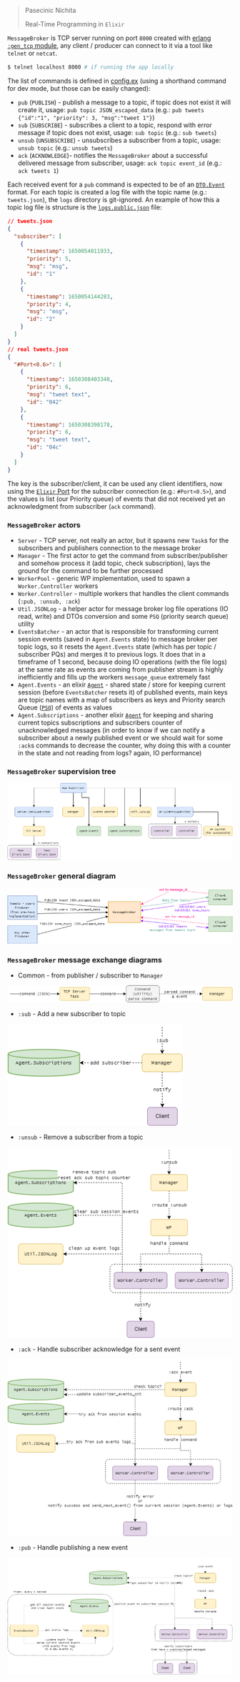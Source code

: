 > Pasecinic Nichita
>
> Real-Time Programming in `Elixir`



`MessageBroker` is TCP server running on port `8000` created with [erlang `:gen_tcp` module](https://www.erlang.org/doc/man/gen_tcp.html), any client / producer can connect to it via a tool like `telnet` or `netcat`.

```bash
$ telnet localhost 8000 # if running the app locally 
```

The list of commands is defined in [config.ex](./config/config.exs) (using a shorthand command for dev mode, but those
can be easily changed):

* `pub` (`PUBLISH`) - publish a message to a topic, if topic does not exist it will create it,
  usage: `pub topic JSON_escaped_data` (e.g.: `pub tweets {"id":"1", "priority": 3, "msg":"tweet 1"}`)
* `sub` (`SUBSCRIBE`) - subscribes a client to a topic, respond with error message if topic does not exist,
  usage: `sub topic` (e.g.: `sub tweets`)
* `unsub` (`UNSUBSCRIBE`) - unsubscribes a subscriber from a topic, usage: `unsub topic` (e.g.: `unsub tweets`)
* `ack` (`ACKNOWLEDGE`)- notifies the `MessageBroker` about a successful delivered message from subscriber,
  usage: `ack topic event_id` (e.g.: `ack tweets 1`)

Each received event for a `pub` command is expected to be of an [`DTO.Event`](./lib/message_broker/dtos/event.ex) format.  For each topic is created a log file with the topic name (e.g.: `tweets.json`), the `logs` directory is git-ignored. An example of how this a topic log file is structure is the [`logs.public.json`](./logs.public.json) file:

```json
// tweets.json
{
  "subscriber": [
    {
      "timestamp": 1650054011933,
      "priority": 5,
      "msg": "msg",
      "id": "1"
    },
    {
      "timestamp": 1650054144283,
      "priority": 4,
      "msg": "msg",
      "id": "2"
    }
  ]
}
// real tweets.json
{
  "#Port<0.6>": [
    {
      "timestamp": 1650308403348,
      "priority": 6,
      "msg": "tweet text",
      "id": "042"
    },
    {
      "timestamp": 1650308398178,
      "priority": 6,
      "msg": "tweet text",
      "id": "04c"
    }
  ]
}

```

 The key is the subscriber/client, it can be used any client identifiers, now using the [`Elixir` Port](https://hexdocs.pm/elixir/1.13/Port.html) for the subscriber connection (e.g.: `#Port<0.5>`), and the values is list (our Priority queue) of events that did not received yet an acknowledgment from subscriber (`ack` command).

### **`MessageBroker` actors**

- `Server` - TCP server, not really an actor, but it spawns new `Task`s for the subscribers and publishers connection to the message broker
- `Manager` - The first actor to get the command from subscriber/publisher and somehow process it (add topic, check subscription), lays the ground for the command to be further processed
- `WorkerPool` - generic WP implementation, used to spawn a `Worker.Controller` workers
- `Worker.Controller` - multiple workers that handles the client commands (`:pub, :unsub, :ack`)
- `Util.JSONLog` - a helper actor for message broker log file operations (IO read, write) and DTOs conversion and some `PSQ` (priority search queue) utility
- `EventsBatcher` - an actor that is responsible for transforming current session events (saved in `Agent.Events` state) to message broker per topic logs, so it resets the `Agent.Events` state (which has per topic / subscriber PQs) and merges it to previous logs. It does that in a timeframe of 1 second, because doing IO operations (with the file logs) at the same rate as events are coming from publisher stream is highly inefficiently and fills up the workers `message_queue` extremely fast
- `Agent.Events` - an elixir [`Agent`](https://hexdocs.pm/elixir/1.13/Agent.html) - shared state / store for keeping current session (before `EventsBatcher` resets it) of published events, main keys are topic names with a map of subscribers as keys and Priority search Queue ([`PSQ`](https://github.com/shosti/psq)) of events as values
- `Agent.Subscriptions` - another elixir [`Agent`](https://hexdocs.pm/elixir/1.13/Agent.html) for keeping and sharing current topics subscriptions and subscribers counter of unacknowledged messages (in order to know if we can notify a subscriber about a newly published event or we should wait for some `:ack`s commands to decrease the counter, why doing this with a counter in the state and not reading from logs? again, IO performance)

### **`MessageBroker` supervision tree**

![sup_tree](./docs/images/sup_tree.png)

### **`MessageBroker` general diagram**

![mb_message_exchange](./docs/images/mb_message_exchange.png)

### **`MessageBroker` message exchange diagrams**

- Common - from publisher / subscriber to `Manager`

![common_flow](./docs/images/common.png)

- `:sub` - Add a new subscriber to topic

![sub_flow](./docs/images/sub_flow.png)

- `:unsub` - Remove a subscriber from a topic

![unsub_flow](./docs/images/unsub_flow.png)

- `:ack` - Handle subscriber acknowledge for a sent event 

![ack_flow](./docs/images/ack_flow.png)

- `:pub` - Handle publishing a new event 

![pub_flow](./docs/images/pub_flow.png)
